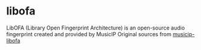 # libofa

LibOFA (Library Open Fingerprint Architecture) is an open-source audio fingerprint created and provided by MusicIP
Original sources from [musicip-libofa](https://code.google.com/archive/p/musicip-libofa/)

